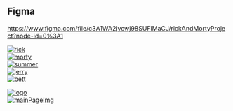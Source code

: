 ## Figma

https://www.figma.com/file/c3A1WA2jvcwj98SUFlMaCJ/rickAndMortyProject?node-id=0%3A1

<a href="https://yapx.ru/v/UN1UZ" title="rickImg"><img src="https://i.yapx.ru/UN1UZ.jpg" alt="rick"></a><br>
<a href="https://yapx.ru/v/UN1Uc" title="mortyImg"><img src="https://i.yapx.ru/UN1Uc.jpg" alt="morty"></a><br>
<a href="https://yapx.ru/v/UN1Uf" title="summerImg"><img src="https://i.yapx.ru/UN1Uf.jpg" alt="summer"></a><br>
<a href="https://yapx.ru/v/UN1Ug" title="jerryImg"><img src="https://i.yapx.ru/UN1Ug.jpg" alt="jerry"></a><br>
<a href="https://yapx.ru/v/UN1Uj" title="bettImg"><img src="https://i.yapx.ru/UN1Uj.jpg" alt="bett"></a><br>


<a href="https://yapx.ru/v/UN37v" title="mainLogo"><img src="https://i.yapx.ru/UN37v.png" alt="logo"></a><br>
<a href="https://yapx.ru/v/UN37y" title="mainPageImg"><img src="https://i.yapx.ru/UN37y.png" alt="mainPageImg"></a><br>